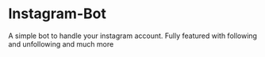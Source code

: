 # Instagram-Bot
A simple bot to handle your instagram account. Fully featured with following and unfollowing and much more
